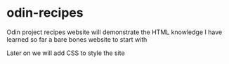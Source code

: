 # odin-recipes

Odin project recipes website
will demonstrate the HTML knowledge I have learned so far 
a bare bones website to start with 



Later on we will add CSS to style the site